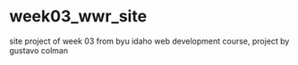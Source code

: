 # week03_wwr_site
site project of week 03 from byu idaho web development course, project by gustavo colman
